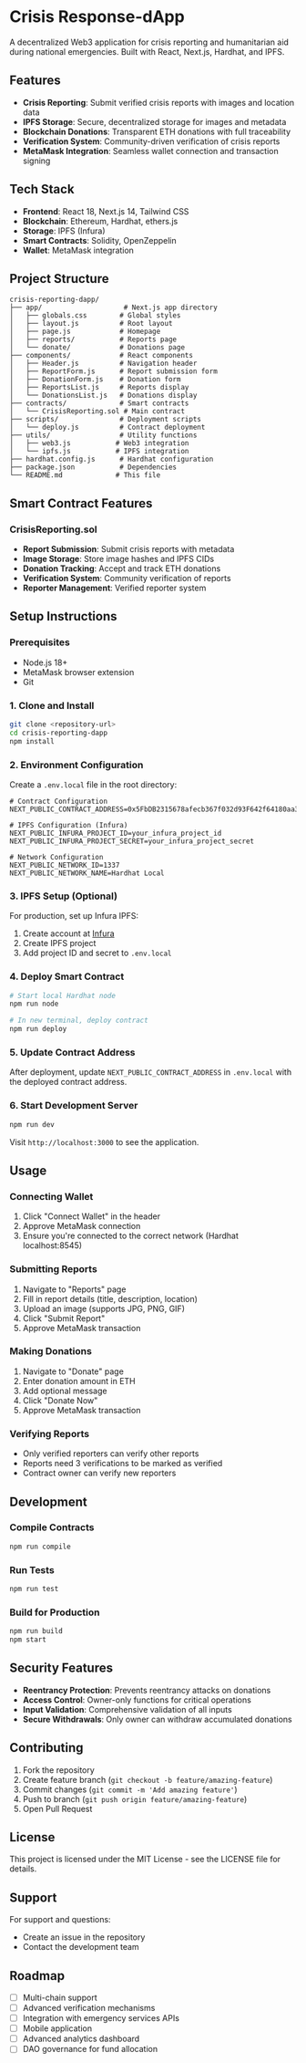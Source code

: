 # Crisis Response-dApp

A decentralized Web3 application for crisis reporting and humanitarian aid during national emergencies. Built with React, Next.js, Hardhat, and IPFS.

## Features

- **Crisis Reporting**: Submit verified crisis reports with images and location data
- **IPFS Storage**: Secure, decentralized storage for images and metadata
- **Blockchain Donations**: Transparent ETH donations with full traceability
- **Verification System**: Community-driven verification of crisis reports
- **MetaMask Integration**: Seamless wallet connection and transaction signing

## Tech Stack

- **Frontend**: React 18, Next.js 14, Tailwind CSS
- **Blockchain**: Ethereum, Hardhat, ethers.js
- **Storage**: IPFS (Infura)
- **Smart Contracts**: Solidity, OpenZeppelin
- **Wallet**: MetaMask integration

## Project Structure

```
crisis-reporting-dapp/
├── app/                    # Next.js app directory
│   ├── globals.css        # Global styles
│   ├── layout.js          # Root layout
│   ├── page.js            # Homepage
│   ├── reports/           # Reports page
│   └── donate/            # Donations page
├── components/            # React components
│   ├── Header.js          # Navigation header
│   ├── ReportForm.js      # Report submission form
│   ├── DonationForm.js    # Donation form
│   ├── ReportsList.js     # Reports display
│   └── DonationsList.js   # Donations display
├── contracts/             # Smart contracts
│   └── CrisisReporting.sol # Main contract
├── scripts/               # Deployment scripts
│   └── deploy.js          # Contract deployment
├── utils/                 # Utility functions
│   ├── web3.js           # Web3 integration
│   └── ipfs.js           # IPFS integration
├── hardhat.config.js      # Hardhat configuration
├── package.json           # Dependencies
└── README.md             # This file
```

## Smart Contract Features

### CrisisReporting.sol
- **Report Submission**: Submit crisis reports with metadata
- **Image Storage**: Store image hashes and IPFS CIDs
- **Donation Tracking**: Accept and track ETH donations
- **Verification System**: Community verification of reports
- **Reporter Management**: Verified reporter system

## Setup Instructions

### Prerequisites
- Node.js 18+ 
- MetaMask browser extension
- Git

### 1. Clone and Install
```bash
git clone <repository-url>
cd crisis-reporting-dapp
npm install
```

### 2. Environment Configuration
Create a `.env.local` file in the root directory:
```env
# Contract Configuration
NEXT_PUBLIC_CONTRACT_ADDRESS=0x5FbDB2315678afecb367f032d93F642f64180aa3

# IPFS Configuration (Infura)
NEXT_PUBLIC_INFURA_PROJECT_ID=your_infura_project_id
NEXT_PUBLIC_INFURA_PROJECT_SECRET=your_infura_project_secret

# Network Configuration
NEXT_PUBLIC_NETWORK_ID=1337
NEXT_PUBLIC_NETWORK_NAME=Hardhat Local
```

### 3. IPFS Setup (Optional)
For production, set up Infura IPFS:
1. Create account at [Infura](https://infura.io)
2. Create IPFS project
3. Add project ID and secret to `.env.local`

### 4. Deploy Smart Contract
```bash
# Start local Hardhat node
npm run node

# In new terminal, deploy contract
npm run deploy
```

### 5. Update Contract Address
After deployment, update `NEXT_PUBLIC_CONTRACT_ADDRESS` in `.env.local` with the deployed contract address.

### 6. Start Development Server
```bash
npm run dev
```

Visit `http://localhost:3000` to see the application.

## Usage

### Connecting Wallet
1. Click "Connect Wallet" in the header
2. Approve MetaMask connection
3. Ensure you're connected to the correct network (Hardhat localhost:8545)

### Submitting Reports
1. Navigate to "Reports" page
2. Fill in report details (title, description, location)
3. Upload an image (supports JPG, PNG, GIF)
4. Click "Submit Report"
5. Approve MetaMask transaction

### Making Donations
1. Navigate to "Donate" page
2. Enter donation amount in ETH
3. Add optional message
4. Click "Donate Now"
5. Approve MetaMask transaction

### Verifying Reports
- Only verified reporters can verify other reports
- Reports need 3 verifications to be marked as verified
- Contract owner can verify new reporters

## Development

### Compile Contracts
```bash
npm run compile
```

### Run Tests
```bash
npm run test
```

### Build for Production
```bash
npm run build
npm start
```

## Security Features

- **Reentrancy Protection**: Prevents reentrancy attacks on donations
- **Access Control**: Owner-only functions for critical operations
- **Input Validation**: Comprehensive validation of all inputs
- **Secure Withdrawals**: Only owner can withdraw accumulated donations

## Contributing

1. Fork the repository
2. Create feature branch (`git checkout -b feature/amazing-feature`)
3. Commit changes (`git commit -m 'Add amazing feature'`)
4. Push to branch (`git push origin feature/amazing-feature`)
5. Open Pull Request

## License

This project is licensed under the MIT License - see the LICENSE file for details.

## Support

For support and questions:
- Create an issue in the repository
- Contact the development team

## Roadmap

- [ ] Multi-chain support
- [ ] Advanced verification mechanisms
- [ ] Integration with emergency services APIs
- [ ] Mobile application
- [ ] Advanced analytics dashboard
- [ ] DAO governance for fund allocation
